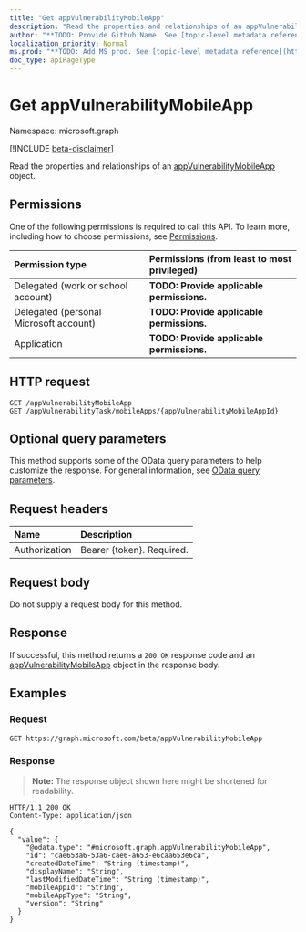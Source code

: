 ```yaml
---
title: "Get appVulnerabilityMobileApp"
description: "Read the properties and relationships of an appVulnerabilityMobileApp object."
author: "**TODO: Provide Github Name. See [topic-level metadata reference](https://msgo.azurewebsites.net/add/document/guidelines/metadata.html#topic-level-metadata)**"
localization_priority: Normal
ms.prod: "**TODO: Add MS prod. See [topic-level metadata reference](https://msgo.azurewebsites.net/add/document/guidelines/metadata.html#topic-level-metadata)**"
doc_type: apiPageType
---
```


# Get appVulnerabilityMobileApp
Namespace: microsoft.graph

[!INCLUDE [beta-disclaimer](../../includes/beta-disclaimer.md)]

Read the properties and relationships of an [appVulnerabilityMobileApp](../resources/appvulnerabilitymobileapp.md) object.

## Permissions
One of the following permissions is required to call this API. To learn more, including how to choose permissions, see [Permissions](/graph/permissions-reference).

|Permission type|Permissions (from least to most privileged)|
|:---|:---|
|Delegated (work or school account)|**TODO: Provide applicable permissions.**|
|Delegated (personal Microsoft account)|**TODO: Provide applicable permissions.**|
|Application|**TODO: Provide applicable permissions.**|

## HTTP request

<!-- {
  "blockType": "ignored"
}
-->
``` http
GET /appVulnerabilityMobileApp
GET /appVulnerabilityTask/mobileApps/{appVulnerabilityMobileAppId}
```

## Optional query parameters
This method supports some of the OData query parameters to help customize the response. For general information, see [OData query parameters](/graph/query-parameters).

## Request headers
|Name|Description|
|:---|:---|
|Authorization|Bearer {token}. Required.|

## Request body
Do not supply a request body for this method.

## Response

If successful, this method returns a `200 OK` response code and an [appVulnerabilityMobileApp](../resources/appvulnerabilitymobileapp.md) object in the response body.

## Examples

### Request
<!-- {
  "blockType": "request",
  "name": "get_appvulnerabilitymobileapp"
}
-->
``` http
GET https://graph.microsoft.com/beta/appVulnerabilityMobileApp
```


### Response
>**Note:** The response object shown here might be shortened for readability.
<!-- {
  "blockType": "response",
  "truncated": true,
  "@odata.type": "microsoft.graph.appVulnerabilityMobileApp"
}
-->
``` http
HTTP/1.1 200 OK
Content-Type: application/json

{
  "value": {
    "@odata.type": "#microsoft.graph.appVulnerabilityMobileApp",
    "id": "cae653a6-53a6-cae6-a653-e6caa653e6ca",
    "createdDateTime": "String (timestamp)",
    "displayName": "String",
    "lastModifiedDateTime": "String (timestamp)",
    "mobileAppId": "String",
    "mobileAppType": "String",
    "version": "String"
  }
}
```

